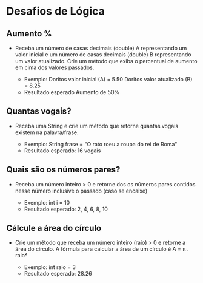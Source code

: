 # Desafios de Lógica

## Aumento %

  - Receba um número de casas decimais (double) A representando um valor inicial e um número de casas decimais (double) B representando um valor atualizado. Crie um método que exiba o percentual de aumento em cima dos valores passados.

    - Exemplo:
      Doritos valor inicial (A) = 5.50
      Doritos valor atualizado (B) = 8.25
    - Resultado esperado
      Aumento de 50%

## Quantas vogais?

  - Receba uma String e crie um método que retorne quantas vogais existem na palavra/frase.

    - Exemplo:
      String frase = "O rato roeu a roupa do rei de Roma"
    - Resultado esperado:
      16 vogais

## Quais são os números pares?

  - Receba um número inteiro > 0 e retorne dos os números pares contidos nesse número inclusive o passado (caso se encaixe)

    - Exemplo:
      int i = 10
    - Resultado esperado:
      2, 4, 6, 8, 10

## Cálcule a área do círculo

  - Crie um método que receba um número inteiro (raio) > 0 e retorne a área do círculo. A fórmula para calcular a área de um círculo é A = π . raio²

    - Exemplo:
      int raio = 3
    - Resultado esperado:
      28.26
